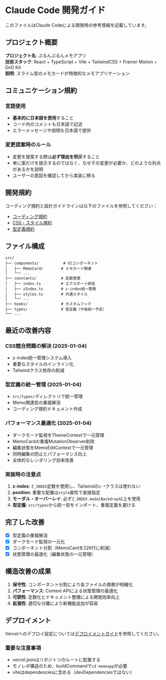 # Claude Code 開発ガイド

このファイルはClaude Codeによる開発時の参考情報を記載しています。

## プロジェクト概要

**プロジェクト名**: ぷるんぷるんメモアプリ  
**技術スタック**: React + TypeScript + Vite + TailwindCSS + Framer Motion + DnD Kit  
**説明**: スライム型のメモカードが特徴的なメモアプリケーション

## コミュニケーション規約

### 言語使用
- **基本的に日本語を使用**すること
- コード内のコメントも日本語で記述
- エラーメッセージや説明も日本語で提供

### 変更提案時のルール
- 変更を提案する際は**必ず理由を明示**すること
- 単に案だけを提示するのではなく、なぜその変更が必要か、どのような利点があるかを説明
- ユーザーの意図を確認してから実装に移る

## 開発規約

コーディング規約と設計ガイドラインは以下のファイルを参照してください：

- [コーディング規約](./docs/coding-guidelines.md)
- [CSS・スタイル規約](./docs/css-guidelines.md)
- [型定義規約](./docs/type-guidelines.md)

## ファイル構成

```
src/
├── components/           # UIコンポーネント
│   ├── MemoCard/        # メモカード関連
│   └── ...
├── constants/           # 定数管理
│   ├── index.ts         # エクスポート統括
│   ├── zIndex.ts        # z-index統一管理
│   ├── styles.ts        # 共通スタイル
│   └── ...
├── hooks/               # カスタムフック
├── types/               # 型定義（今後統一予定）
└── ...
```

## 最近の改善内容

### CSS競合問題の解決 (2025-01-04)
- z-index統一管理システム導入
- 重要なスタイルのインライン化
- Tailwindクラス依存の削減

### 型定義の統一管理 (2025-01-04)
- `src/types/`ディレクトリで統一管理
- Memo関連型の重複解消
- コーディング規約ドキュメント作成

### パフォーマンス最適化 (2025-01-04)
- ダークモード監視をThemeContextで一元管理
- MemoCardの重複MutationObserver削除
- 編集状態をMemoEditContextで一元管理
- 同時編集の防止とパフォーマンス向上
- 全体的なレンダリング効率改善

### 実装時の注意点
1. **z-index**: `Z_INDEX`定数を使用し、Tailwindの`z-*`クラスは使わない
2. **position**: 重要な配置は`style`属性で直接指定
3. **モーダル・オーバーレイ**: 必ず`Z_INDEX.modalBackdrop`以上を使用
4. **型定義**: `src/types`から統一型をインポート、重複定義を避ける

## 完了した改善
- [x] 型定義の重複解消
- [x] ダークモード監視の一元化
- [x] コンポーネント分割（MemoCardを226行に削減）
- [x] 状態管理の最適化（編集状態の一元管理）

## 構造改善の成果
1. **保守性**: コンポーネント分割により各ファイルの責務が明確化
2. **パフォーマンス**: Context APIによる状態管理の最適化
3. **可読性**: 定数化とドキュメント整備による開発効率向上
4. **拡張性**: 適切な分離により新機能追加が容易

## デプロイメント
Vercelへのデプロイ設定については[デプロイメントガイド](./docs/deployment-guide.md)を参照してください。

### 重要な注意事項
- vercel.jsonはリポジトリのルートに配置する
- モノレポ構造のため、buildCommandで`cd memoapp`が必要
- viteはdependenciesに含める（devDependenciesではない）